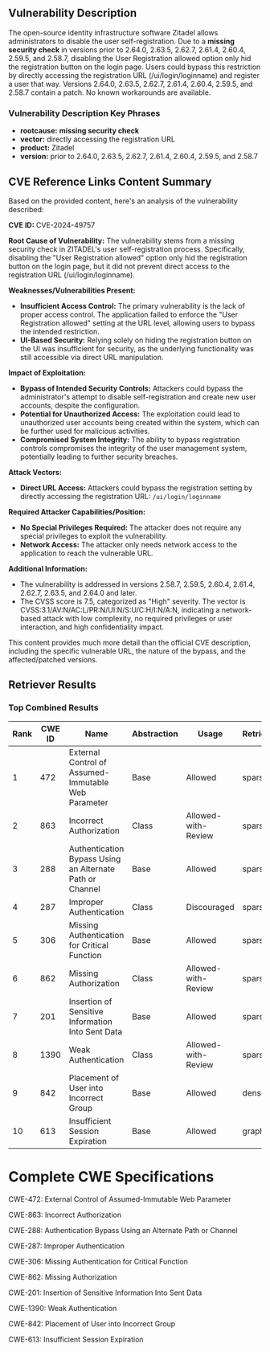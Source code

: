 ## Vulnerability Description
The open-source identity infrastructure software Zitadel allows administrators to disable the user self-registration. Due to a **missing security check** in versions prior to 2.64.0, 2.63.5, 2.62.7, 2.61.4, 2.60.4, 2.59.5, and 2.58.7, disabling the User Registration allowed option only hid the registration button on the login page. Users could bypass this restriction by directly accessing the registration URL (/ui/login/loginname) and register a user that way. Versions 2.64.0, 2.63.5, 2.62.7, 2.61.4, 2.60.4, 2.59.5, and 2.58.7 contain a patch. No known workarounds are available.

### Vulnerability Description Key Phrases
- **rootcause:** **missing security check**
- **vector:** directly accessing the registration URL
- **product:** Zitadel
- **version:** prior to 2.64.0, 2.63.5, 2.62.7, 2.61.4, 2.60.4, 2.59.5, and 2.58.7

## CVE Reference Links Content Summary
Based on the provided content, here's an analysis of the vulnerability described:

**CVE ID:** CVE-2024-49757

**Root Cause of Vulnerability:**
The vulnerability stems from a missing security check in ZITADEL's user self-registration process. Specifically, disabling the "User Registration allowed" option only hid the registration button on the login page, but it did not prevent direct access to the registration URL (/ui/login/loginname).

**Weaknesses/Vulnerabilities Present:**
- **Insufficient Access Control:** The primary vulnerability is the lack of proper access control. The application failed to enforce the "User Registration allowed" setting at the URL level, allowing users to bypass the intended restriction.
- **UI-Based Security:** Relying solely on hiding the registration button on the UI was insufficient for security, as the underlying functionality was still accessible via direct URL manipulation.

**Impact of Exploitation:**
- **Bypass of Intended Security Controls:** Attackers could bypass the administrator's attempt to disable self-registration and create new user accounts, despite the configuration.
- **Potential for Unauthorized Access:** The exploitation could lead to unauthorized user accounts being created within the system, which can be further used for malicious activities.
- **Compromised System Integrity:** The ability to bypass registration controls compromises the integrity of the user management system, potentially leading to further security breaches.

**Attack Vectors:**
- **Direct URL Access:** Attackers could bypass the registration setting by directly accessing the registration URL: `/ui/login/loginname`

**Required Attacker Capabilities/Position:**
- **No Special Privileges Required:** The attacker does not require any special privileges to exploit the vulnerability.
- **Network Access:** The attacker only needs network access to the application to reach the vulnerable URL.

**Additional Information:**
- The vulnerability is addressed in versions 2.58.7, 2.59.5, 2.60.4, 2.61.4, 2.62.7, 2.63.5, and 2.64.0 and later.
- The CVSS score is 7.5, categorized as "High" severity. The vector is CVSS:3.1/AV:N/AC:L/PR:N/UI:N/S:U/C:H/I:N/A:N, indicating a network-based attack with low complexity, no required privileges or user interaction, and high confidentiality impact.

This content provides much more detail than the official CVE description, including the specific vulnerable URL, the nature of the bypass, and the affected/patched versions.

## Retriever Results

### Top Combined Results

| Rank | CWE ID | Name | Abstraction | Usage  | Retrievers | Individual Scores |
|------|--------|------|-------------|-------|------------|-------------------|
| 1 | 472 | External Control of Assumed-Immutable Web Parameter | Base | Allowed | sparse | 0.527 |
| 2 | 863 | Incorrect Authorization | Class | Allowed-with-Review | sparse | 0.523 |
| 3 | 288 | Authentication Bypass Using an Alternate Path or Channel | Base | Allowed | sparse | 0.520 |
| 4 | 287 | Improper Authentication | Class | Discouraged | sparse | 0.518 |
| 5 | 306 | Missing Authentication for Critical Function | Base | Allowed | sparse | 0.515 |
| 6 | 862 | Missing Authorization | Class | Allowed-with-Review | sparse | 0.498 |
| 7 | 201 | Insertion of Sensitive Information Into Sent Data | Base | Allowed | sparse | 0.498 |
| 8 | 1390 | Weak Authentication | Class | Allowed-with-Review | sparse | 0.493 |
| 9 | 842 | Placement of User into Incorrect Group | Base | Allowed | dense | 0.451 |
| 10 | 613 | Insufficient Session Expiration | Base | Allowed | graph | 0.002 |



# Complete CWE Specifications

CWE-472: External Control of Assumed-Immutable Web Parameter

CWE-863: Incorrect Authorization

CWE-288: Authentication Bypass Using an Alternate Path or Channel

CWE-287: Improper Authentication

CWE-306: Missing Authentication for Critical Function

CWE-862: Missing Authorization

CWE-201: Insertion of Sensitive Information Into Sent Data

CWE-1390: Weak Authentication

CWE-842: Placement of User into Incorrect Group

CWE-613: Insufficient Session Expiration